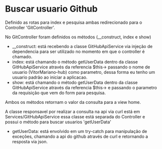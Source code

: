 # Buscar usuario Github

Definido as rotas para index e pesquisa ambas redirecionado para o Controller 'GitController'.  

No GitController foram definidos os métodos (__construct, index e show)  

* __construct: está recebendo a classe GitHubApiService via injeção de dependencia para ser utilizado no momento em que o controller é chamado.  
* index: está chamando o método getUserData dentro da classe GitHubApiService através da referencia $this-> passando o nome de usuario (VitorMariano-hub) como parametro, dessa forma eu tenho um usuario padrão ao iniciar a aplicacao.  
* show:  está chamando o método getUserData dentro da classe GitHubApiService através da referencia $this-> e passando o parametro da requisição que vem do form para pesquisa.  

Ambos os métodos retornam o valor da consulta para a view home.  

A classe responsavel por realizar a consulta na api via curl está em Services/GitHubApiService essa classe está separada do Controller e possui o método para buscar usuarios 'getUserData'  

* getUserData: está envolvido em um try-catch para manipulação de exceções, chamando a api do github através de curl e retornando a resposta via json.



